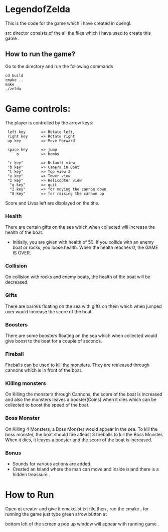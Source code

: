 LegendofZelda
==========================
This is the code for the game which i have created in opengl.


src director consists of the all the files which i have used to create this game .


## How to run the game?
Go to the directory  and run the following commands

    cd build
    cmake ..
    make
    ./zelda

# Game controls:
The player is controlled by the arrow keys:

     left key       => Rotate left,
     right key      => Rotate right
     up key         => Move Forward

     space key      => jump
         o          => bombs

     "c key"        => Default view
     "b key"        => Camera in Boat
     "t key"        => Top view 2
     "y key"        => Tower view
     "z key"        => Helicopter view
      "q key"       => quit
      "2 key"       => for moving the cannon down
      "8 key"       => for raising the cannon up 
Score and Lives left are displayed on the title.

### Health
There are certain gifts on the sea which when collected will increase the health of the boat.
* Initially, you are given with health of 50. If you collide with an enemy boat or rocks, you loose health. When the health reaches 0, the GAME IS OVER.

### Collision
On collision with rocks and enemy boats, the health of the boat will be decreased.

### Gifts
There are barrels floating on the sea with gifts on them which when jumped over would increase the score of the boat.

### Boosters
There are some boosters floating on the sea which when collected would give boost to the boat for a couple of seconds.

### Fireball
Fireballs can be used to kill the monsters. They are realeased through cannons which is in front of the boat.

### Killing monsters
On Killing the monsters through Cannons, the score of the boat is increased and also the monsters leaves a booster(Coins) when it dies which can be collected to boost the speed of the boat.

### Boss Monster
On Killing 4 Monsters, a Boss Monster would appear in the sea. To kill the boss monster, the boat should fire atleast 3 fireballs to kill the Boss Monster. When it dies, it leaves a booster and the score of the boat is increased.
### Bonus
* Sounds for various actions are added.
* Created an Island where the man can move and inside island there is a hidden treassure .


How to Run
=========================

Open qt creator and give it cmakelist.txt file then , run the cmake , for running the game just type green arrow button at 

bottom left of the screen a pop up window will appear with running game .




